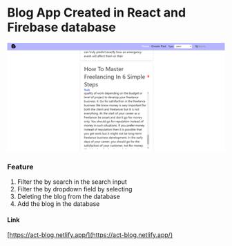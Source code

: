 # Blog App Created in React and Firebase database

![Blog image app](./src/assets/Images/display.png)

### Feature

1. Filter the by search in the search input
2. Filter the by dropdown field by selecting
3. Deleting the blog from the database
4. Add the blog in the database

#### Link

[https://act-blog.netlify.app/](https://act-blog.netlify.app/)
